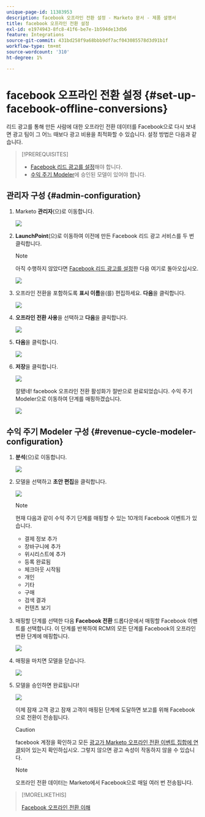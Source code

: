 ```yaml
---
unique-page-id: 11383953
description: facebook 오프라인 전환 설정 - Marketo 문서 - 제품 설명서
title: facebook 오프라인 전환 설정
exl-id: e1974943-8fc8-41f6-be7e-1b594de13db6
feature: Integrations
source-git-commit: 431bd258f9a68bbb9df7acf043085578d3d91b1f
workflow-type: tm+mt
source-wordcount: '310'
ht-degree: 1%

---
```


# facebook 오프라인 전환 설정 {#set-up-facebook-offline-conversions}

리드 광고를 통해 만든 사람에 대한 오프라인 전환 데이터를 Facebook으로 다시 보내면 광고 팀이 그 어느 때보다 광고 비용을 최적화할 수 있습니다. 설정 방법은 다음과 같습니다.

>[!PREREQUISITES]
>
>* [Facebook 리드 광고를 설정](/help/marketo/product-docs/demand-generation/facebook/set-up-facebook-lead-ads.md)해야 합니다.
>* [수익 주기 Modeler](/help/marketo/product-docs/reporting/revenue-cycle-analytics/revenue-cycle-models/understanding-revenue-models.md)에 승인된 모델이 있어야 합니다.

## 관리자 구성 {#admin-configuration}

1. Marketo **관리자**(으)로 이동합니다.

   ![](assets/image2016-11-29-13-3a8-3a45.png)

1. **LaunchPoint**(으)로 이동하여 이전에 만든 Facebook 리드 광고 서비스를 두 번 클릭합니다.

   >[!NOTE]
   >
   >아직 수행하지 않았다면 [Facebook 리드 광고를 설정](/help/marketo/product-docs/demand-generation/facebook/set-up-facebook-lead-ads.md)한 다음 여기로 돌아오십시오.

   ![](assets/image2016-11-29-13-3a10-3a43.png)

1. 오프라인 전환을 포함하도록 **표시 이름**&#x200B;을(를) 편집하세요. **다음**&#x200B;을 클릭합니다.

   ![](assets/image2016-11-29-13-3a12-3a19.png)

1. **오프라인 전환 사용**&#x200B;을 선택하고 **다음**&#x200B;을 클릭합니다.

   ![](assets/image2016-11-29-13-3a13-3a32.png)

1. **다음**&#x200B;을 클릭합니다.

   ![](assets/image2016-11-29-13-3a14-3a17.png)

1. **저장**&#x200B;을 클릭합니다.

   ![](assets/image2016-11-29-13-3a14-3a52.png)

   잘됐네! facebook 오프라인 전환 활성화가 절반으로 완료되었습니다. 수익 주기 Modeler으로 이동하여 단계를 매핑하겠습니다.

   ![](assets/image2016-11-29-13-3a16-3a55.png)

## 수익 주기 Modeler 구성 {#revenue-cycle-modeler-configuration}

1. **분석**(으)로 이동합니다.

   ![](assets/image2016-11-29-13-3a29-3a23.png)

1. 모델을 선택하고 **초안 편집**&#x200B;을 클릭합니다.

   ![](assets/image2016-11-29-13-3a31-3a6.png)

   >[!NOTE]
   >
   >현재 다음과 같이 수익 주기 단계를 매핑할 수 있는 10개의 Facebook 이벤트가 있습니다.
   >
   >* 결제 정보 추가
   >* 장바구니에 추가
   >* 위시리스트에 추가
   >* 등록 완료됨
   >* 체크아웃 시작됨
   >* 개인
   >* 기타
   >* 구매
   >* 검색 결과
   >* 컨텐츠 보기

1. 매핑할 단계를 선택한 다음 **Facebook 전환** 드롭다운에서 매핑할 Facebook 이벤트를 선택합니다. 이 단계를 반복하여 RCM의 모든 단계를 Facebook의 오프라인 변환 단계에 매핑합니다.

   ![](assets/1-1.png)

1. 매핑을 마치면 모델을 닫습니다.

   ![](assets/2.png)

1. 모델을 승인하면 완료됩니다!

   ![](assets/image2016-11-29-15-3a6-3a30.png)

   이제 잠재 고객 광고 잠재 고객이 매핑된 단계에 도달하면 보고를 위해 Facebook으로 전환이 전송됩니다.

   >[!CAUTION]
   >
   >facebook 계정을 확인하고 모든 [광고가 Marketo 오프라인 전환 이벤트 집합에 연결](https://www.facebook.com/business/url/?href=%2Fbusiness%2Fhelp%2Fwww%2F1776828022605281&amp;cmsid&amp;creative=link&amp;creative_detail=advertiser-help-center&amp;create_type&amp;destination_cms_id&amp;orig_http_referrer)되어 있는지 확인하십시오. 그렇지 않으면 광고 속성이 작동하지 않을 수 있습니다.

   >[!NOTE]
   >
   >오프라인 전환 데이터는 Marketo에서 Facebook으로 매일 여러 번 전송됩니다.

>[!MORELIKETHIS]
>
>[Facebook 오프라인 전환 이해](/help/marketo/product-docs/demand-generation/facebook/understanding-facebook-offline-conversions.md)
